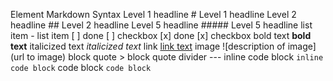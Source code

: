 Element Markdown Syntax
Level 1 headline # Level 1 headline
Level 2 headline ## Level 2 headline
Level 5 headline ##### Level 5 headline
list item - list item
[ ] done [ ] checkbox
[x] done [x] checkbox
bold text **bold text**
italicized text _italicized text_
link [link text](https://www.example.com)
image ![description of image](url to image)
block quote > block quote
divider ---
inline code block `inline code block`
code block `code block`
